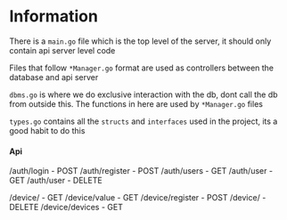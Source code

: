 # Information

There is a `main.go` file which is the top level of the server, it should only contain api server level code

Files that follow `*Manager.go` format are used as controllers between the database and api server

`dbms.go` is where we do exclusive interaction with the db, dont call the db from outside this. The functions in here are used by `*Manager.go` files

`types.go` contains all the `structs` and `interfaces` used in the project, its a good habit to do this



#### Api

/auth/login - POST
/auth/register - POST
/auth/users - GET
/auth/user - GET
/auth/user - DELETE

/device/ - GET
/device/value - GET
/device/register - POST
/device/ - DELETE
/device/devices - GET